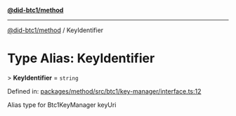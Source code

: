 [**@did-btc1/method**](../README.md)

***

[@did-btc1/method](../globals.md) / KeyIdentifier

# Type Alias: KeyIdentifier

&gt; **KeyIdentifier** = `string`

Defined in: [packages/method/src/btc1/key-manager/interface.ts:12](https://github.com/dcdpr/did-btc1-js/blob/4ab6f9915d95beed9bc633644c9db1539395f512/packages/method/src/btc1/key-manager/interface.ts#L12)

Alias type for Btc1KeyManager keyUri
